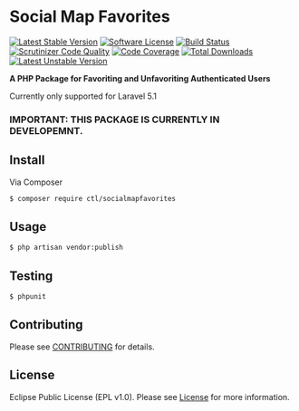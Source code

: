 # Social Map Favorites

[![Latest Stable Version](https://poser.pugx.org/ctl/socialmapfavorites/v/stable?format=flat-square)](https://packagist.org/packages/ctl/socialmapfavorites)
[![Software License](https://img.shields.io/badge/License-EPL-green.svg?style=flat-square)](LICENSE.md)
[![Build Status](https://travis-ci.org/Core-Tech-Labs/SocialMapFavorites.svg?branch=master)](https://travis-ci.org/Core-Tech-Labs/SocialMapFavorites)
[![Scrutinizer Code Quality](https://scrutinizer-ci.com/g/Core-Tech-Labs/SocialMapFavorites/badges/quality-score.png?b=master)](https://scrutinizer-ci.com/g/Core-Tech-Labs/SocialMapFavorites/?branch=master)
[![Code Coverage](https://scrutinizer-ci.com/g/Core-Tech-Labs/SocialMapFavorites/badges/coverage.png?b=master)](https://scrutinizer-ci.com/g/Core-Tech-Labs/SocialMapFavorites/?branch=master)
[![Total Downloads](https://poser.pugx.org/ctl/socialmapfavorites/downloads?format=flat-square)](https://packagist.org/packages/ctl/socialmapfavorites)
[![Latest Unstable Version](https://poser.pugx.org/ctl/socialmapfavorites/v/unstable?format=flat-square)](https://packagist.org/packages/ctl/socialmapfavorites)

**A PHP Package for Favoriting and Unfavoriting Authenticated Users**

Currently only supported for Laravel 5.1

### IMPORTANT: THIS PACKAGE IS CURRENTLY IN DEVELOPEMNT.

## Install

Via Composer

``` bash
$ composer require ctl/socialmapfavorites
```

## Usage

``` bash
$ php artisan vendor:publish
```

## Testing

``` bash
$ phpunit
```

## Contributing

Please see [CONTRIBUTING](https://github.com/Core-Tech-Labs/SocialMapFavorites/blob/master/CONTRIBUTING.md) for details.

## License

Eclipse Public License (EPL v1.0). Please see [License](LICENSE.md) for more information.
